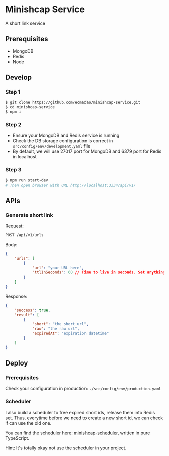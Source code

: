 # Minishcap Service

A short link service

## Prerequisites

- MongoDB
- Redis
- Node

## Develop

### Step 1

```bash
$ git clone https://github.com/ecmadao/minishcap-service.git
$ cd minishcap-service
$ npm i
```

### Step 2

- Ensure your MongoDB and Redis service is running
- Check the DB storage configuration is correct in `src/config/env/development.yaml` file
- By default, we will use 27017 port for MongoDB and 6379 port for Redis in localhost

### Step 3

```bash
$ npm run start-dev
# Then open browser with URL http://localhost:3334/api/v1/
```

## APIs

### Generate short link

Request:

```bash
POST /api/v1/urls
```

Body:

```json
{
    "urls": [
        {
            "url": "your URL here",
            "ttlInSeconds": 60 // Time to live in seconds. Set anything < 0 (like -1) if it has no expire time
        }
    ]
}
```

Response:

```json
{
    "success": true,
    "result": [
        {
            "short": "the short url",
            "raw": "the raw url",
            "expiredAt": "expiration datetime"
        }
    ]
}
```

## Deploy

### Prerequisites

Check your configuration in production: `./src/config/env/production.yaml`

### Scheduler

I also build a scheduler to free expired short ids, release them into Redis set.
Thus, everytime before we need to create a new short id, we can check if can use the old one.

You can find the scheduler here: [minishcap-scheduler](https://github.com/ecmadao/minishcap-scheduler), written in pure TypeScript.

Hint: It's totally okay not use the scheduler in your project.

